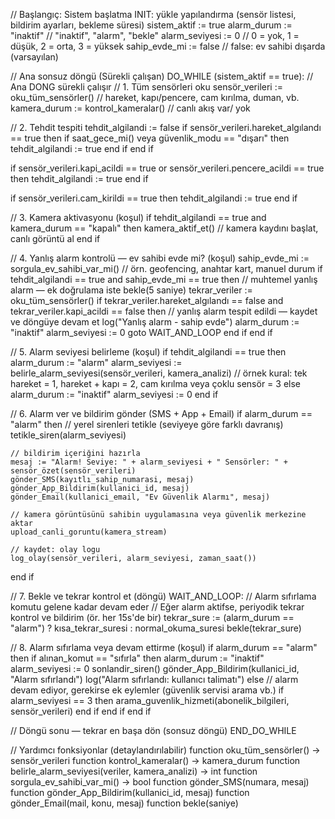 // Başlangıç: Sistem başlatma
INIT:
  yükle yapılandırma (sensör listesi, bildirim ayarları, bekleme süresi)
  sistem_aktif := true
  alarm_durum := "inaktif"    // "inaktif", "alarm", "bekle"
  alarm_seviyesi := 0         // 0 = yok, 1 = düşük, 2 = orta, 3 = yüksek
  sahip_evde_mi := false     // false: ev sahibi dışarda (varsayılan)

// Ana sonsuz döngü (Sürekli çalışan)
DO_WHILE (sistem_aktif == true):      // Ana DONG sürekli çalışır
  // 1. Tüm sensörleri oku
  sensör_verileri := oku_tüm_sensörler()    // hareket, kapı/pencere, cam kırılma, duman, vb.
  kamera_durum := kontrol_kameralar()       // canlı akış var/ yok

  // 2. Tehdit tespiti
  tehdit_algilandi := false
  if sensör_verileri.hareket_algılandı == true then
    if saat_gece_mi() veya güvenlik_modu == "dışarı" then
      tehdit_algilandi := true
    end if
  end if

  if sensör_verileri.kapi_acildi == true or sensör_verileri.pencere_acildi == true then
    tehdit_algilandi := true
  end if

  if sensör_verileri.cam_kirildi == true then
    tehdit_algilandi := true
  end if

  // 3. Kamera aktivasyonu (koşul)
  if tehdit_algilandi == true and kamera_durum == "kapalı" then
    kamera_aktif_et()            // kamera kaydını başlat, canlı görüntü al
  end if

  // 4. Yanlış alarm kontrolü — ev sahibi evde mi? (koşul)
  sahip_evde_mi := sorgula_ev_sahibi_var_mi()   // örn. geofencing, anahtar kart, manuel durum
  if tehdit_algilandi == true and sahip_evde_mi == true then
    // muhtemel yanlış alarm — ek doğrulama iste
    bekle(5 saniye)
    tekrar_veriler := oku_tüm_sensörler()
    if tekrar_veriler.hareket_algılandı == false and tekrar_veriler.kapi_acildi == false then
      // yanlış alarm tespit edildi — kaydet ve döngüye devam et
      log("Yanlış alarm - sahip evde")
      alarm_durum := "inaktif"
      alarm_seviyesi := 0
      goto WAIT_AND_LOOP
    end if
  end if

  // 5. Alarm seviyesi belirleme (koşul)
  if tehdit_algilandi == true then
    alarm_durum := "alarm"
    alarm_seviyesi := belirle_alarm_seviyesi(sensör_verileri, kamera_analizi)
    // örnek kural: tek hareket = 1, hareket + kapı = 2, cam kırılma veya çoklu sensör = 3
  else
    alarm_durum := "inaktif"
    alarm_seviyesi := 0
  end if

  // 6. Alarm ver ve bildirim gönder (SMS + App + Email)
  if alarm_durum == "alarm" then
    // yerel sirenleri tetikle (seviyeye göre farklı davranış)
    tetikle_siren(alarm_seviyesi)

    // bildirim içeriğini hazırla
    mesaj := "Alarm! Seviye: " + alarm_seviyesi + " Sensörler: " + sensör_özet(sensör_verileri)
    gönder_SMS(kayıtlı_sahip_numarasi, mesaj)
    gönder_App_Bildirim(kullanici_id, mesaj)
    gönder_Email(kullanici_email, "Ev Güvenlik Alarmı", mesaj)

    // kamera görüntüsünü sahibin uygulamasına veya güvenlik merkezine aktar
    upload_canli_goruntu(kamera_stream)

    // kaydet: olay logu
    log_olay(sensör_verileri, alarm_seviyesi, zaman_saat())
  end if

  // 7. Bekle ve tekrar kontrol et (döngü)
  WAIT_AND_LOOP:
  // Alarm sıfırlama komutu gelene kadar devam eder
  // Eğer alarm aktifse, periyodik tekrar kontrol ve bildirim (ör. her 15s'de bir)
  tekrar_sure := (alarm_durum == "alarm") ? kısa_tekrar_suresi : normal_okuma_suresi
  bekle(tekrar_sure)

  // 8. Alarm sıfırlama veya devam ettirme (koşul)
  if alarm_durum == "alarm" then
    if alınan_komut == "sıfırla" then
      alarm_durum := "inaktif"
      alarm_seviyesi := 0
      sonlandir_siren()
      gönder_App_Bildirim(kullanici_id, "Alarm sıfırlandı")
      log("Alarm sıfırlandı: kullanıcı talimatı")
    else
      // alarm devam ediyor, gerekirse ek eylemler (güvenlik servisi arama vb.)
      if alarm_seviyesi == 3 then
        arama_guvenlik_hizmeti(abonelik_bilgileri, sensör_verileri)
      end if
    end if
  end if

  // Döngü sonu — tekrar en başa dön (sonsuz döngü)
END_DO_WHILE

// Yardımcı fonksiyonlar (detaylandırılabilir)
function oku_tüm_sensörler() -> sensör_verileri
function kontrol_kameralar() -> kamera_durum
function belirle_alarm_seviyesi(veriler, kamera_analizi) -> int
function sorgula_ev_sahibi_var_mi() -> bool
function gönder_SMS(numara, mesaj)
function gönder_App_Bildirim(kullanici_id, mesaj)
function gönder_Email(mail, konu, mesaj)
function bekle(saniye)
